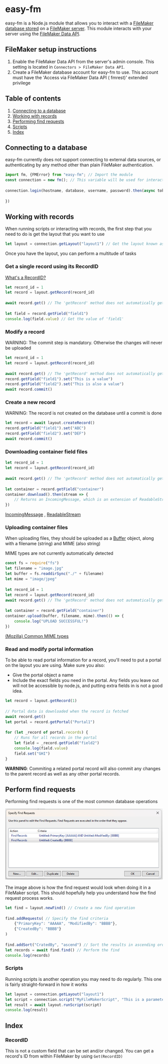 # easy-fm

easy-fm is a Node.js module that allows you to interact with
a [FileMaker database stored](https://www.claris.com/filemaker/) on
a [FileMaker server](https://www.claris.com/filemaker/server/). This module interacts with your server using the
[FileMaker Data API](https://help.claris.com/en/data-api-guide/content/index.html).

## FileMaker setup instructions

1. Enable the FileMaker Data API from the server's admin console. This setting is located
   in `Connectors > FileMaker Data API`.
2. Create a FileMaker database account for easy-fm to use. This account must have the 'Access via FileMaker Data API (
   fmrest)' extended privilege

## Table of contents

1. [Connecting to a database](#connecting-to-a-database)
2. [Working with records](#working-with-records)
3. [Performing find requests](#perform-find-requests)
4. [Scripts](#scripts)
5. [Index](#index)

## Connecting to a database

easy-fm currently does not support connecting to external data sources, or authenticating by any method other than plain
FileMaker authentication.

```javascript
import fm, {FMError} from "easy-fm"; // Import the module
const connection = new fm(); // This variable will be used for interacting with the server

connection.login(hostname, database, username, password).then(async token => { // Login

})
```

## Working with records

When running scripts or interacting with records, the first step that you need to do is get the layout that you want to
use

```javascript
let layout = connection.getLayout("layout1") // Get the layout known as 'layout1'
```

Once you have the layout, you can perform a multitude of tasks

### Get a single record using its RecordID

[What's a RecordID?](#recordid)

```javascript
let record_id = 1
let record = layout.getRecord(record_id)

await record.get() // The 'getRecord' method does not automatically get that record's values, so this step does that instead

let field = record.getField("field1")
console.log(field.value) // Get the value of 'field1'
```

### Modify a record

WARNING: The commit step is mandatory. Otherwise the changes will never be uploaded

```javascript
let record_id = 1
let record = layout.getRecord(record_id)

await record.get() // The 'getRecord' method does not automatically get that record's values, so this step does that instead
record.getField("field1").set("This is a value")
record.getField("field2").set("This is also a value")
await record.commit()
```

### Create a new record

WARNING: The record is not created on the database until a commit is done

```javascript
let record = await layout.createRecord()
record.getField("field1").set("ABC")
record.getField("field2").set("DEF")
await record.commit()
```

### Downloading container field files

```javascript
let record_id = 1
let record = layout.getRecord(record_id)

await record.get() // The 'getRecord' method does not automatically get that record's values, so this step does that instead

let container = record.getField("container")
container.download().then(stream => {
    // Returns an IncomingMessage, which is an extension of ReadableStream
})
```

[IncomingMessage](https://nodejs.org/api/http.html#class-httpincomingmessage)
, [ReadableStream](https://nodejs.org/api/stream.html#class-streamreadable)

### Uploading container files

When uploading files, they should be uploaded as a [Buffer](https://nodejs.org/api/buffer.html) object, along with a
filename (string) and MIME (also string)

MIME types are not currently automatically detected

```javascript
const fs = require("fs")
let filename = "image.jpg"
let buffer = fs.readdirSync("./" + filename)
let mime = "image/jpeg"

let record_id = 1
let record = layout.getRecord(record_id)
await record.get() // The 'getRecord' method does not automatically get that record's values, so this step does that instead

let container = record.getField("container")
container.upload(buffer, filename, mime).then(() => {
    console.log("UPLOAD SUCCESSFUL!")
})
```
[(Mozilla) Common MIME types](https://developer.mozilla.org/en-US/docs/Web/HTTP/Basics_of_HTTP/MIME_types/Common_types)

### Read and modify portal information

To be able to read portal information for a record, you'll need to put a portal on the layout you are using. Make sure
you also:

- Give the portal object a name
- Include the exact fields you need in the portal. Any fields you leave out will not be accessible by node.js, and
  putting extra fields in is not a good idea.

```javascript
let record = layout.getRecord(1)

// Portal data is downloaded when the record is fetched
await record.get()
let portal = record.getPortal("Portal1")

for (let _record of portal.records) {
    // Runs for all records in the portal
    let field = _record.getField("field2")
    console.log(field.value)
    field.set("GHI")
}
```

**WARNING**: Commiting a related portal record will also commit any changes to the parent record as well as any other
portal records.

## Perform find requests

Performing find requests is one of the most common database operations

![img.png](img.png)

The image above is how the find request would look when doing it in a FileMaker script. This should hopefully help you
understand how the find request process works.

```javascript
let find = layout.newFind() // Create a new find operation

find.addRequests( // Specify the find criteria
    {"PrimaryKey": "AAAAA", "ModifiedBy": "BBBB"},
    {"CreatedBy": "BBBB"}
)

find.addSort("CratedBy", "ascend") // Sort the results in ascending order
let records = await find.find() // Perform the find
console.log(records)
```

### Scripts

Running scripts is another operation you may need to do regularly. This one is fairly straight-forward in how it works

```javascript
let layout = connection.getLayout("layout1")
let script = connection.script("MyFileMakerScript", "This is a parameter")
let result = await layout.runScript(script)
console.log(result)
```

## Index

### RecordID

This is not a custom field that can be set and/or changed. You can get a record's ID from within FileMaker by
using `Get(RecordID)`